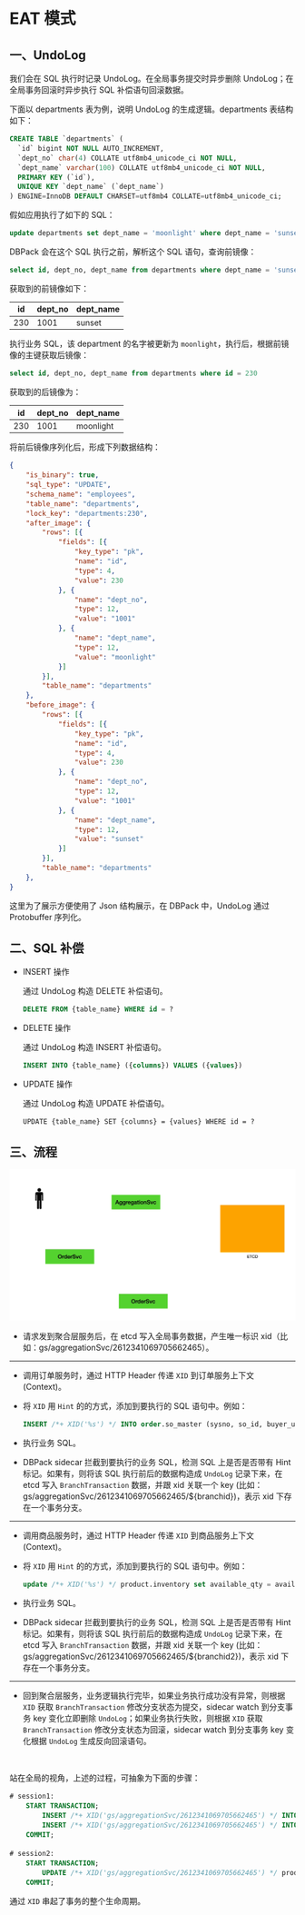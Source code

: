 # EAT 模式

## 一、UndoLog

我们会在 SQL 执行时记录 UndoLog。在全局事务提交时异步删除 UndoLog；在全局事务回滚时异步执行 SQL 补偿语句回滚数据。

下面以 departments 表为例，说明 UndoLog 的生成逻辑。departments 表结构如下：

```sql
CREATE TABLE `departments` (
  `id` bigint NOT NULL AUTO_INCREMENT,
  `dept_no` char(4) COLLATE utf8mb4_unicode_ci NOT NULL,
  `dept_name` varchar(100) COLLATE utf8mb4_unicode_ci NOT NULL,
  PRIMARY KEY (`id`),
  UNIQUE KEY `dept_name` (`dept_name`)
) ENGINE=InnoDB DEFAULT CHARSET=utf8mb4 COLLATE=utf8mb4_unicode_ci;
```

假如应用执行了如下的 SQL：

```sql
update departments set dept_name = 'moonlight' where dept_name = 'sunset';
```

DBPack 会在这个 SQL 执行之前，解析这个 SQL 语句，查询前镜像：

```sql
select id, dept_no, dept_name from departments where dept_name = 'sunset';
```

获取到的前镜像如下：

| id   | dept_no | dept_name |
| ---- | ------- | --------- |
| 230  | 1001    | sunset    |

执行业务 SQL，该 department 的名字被更新为 `moonlight`，执行后，根据前镜像的主键获取后镜像：

```sql
select id, dept_no, dept_name from departments where id = 230
```

获取到的后镜像为：

| id   | dept_no | dept_name |
| ---- | ------- | --------- |
| 230  | 1001    | moonlight |

将前后镜像序列化后，形成下列数据结构：

```json
{
	"is_binary": true,
	"sql_type": "UPDATE",
	"schema_name": "employees",
	"table_name": "departments",
	"lock_key": "departments:230",
	"after_image": {
		"rows": [{
			"fields": [{
				"key_type": "pk",
				"name": "id",
				"type": 4,
				"value": 230
			}, {
				"name": "dept_no",
				"type": 12,
				"value": "1001"
			}, {
				"name": "dept_name",
				"type": 12,
				"value": "moonlight"
			}]
		}],
		"table_name": "departments"
	},
	"before_image": {
		"rows": [{
			"fields": [{
				"key_type": "pk",
				"name": "id",
				"type": 4,
				"value": 230
			}, {
				"name": "dept_no",
				"type": 12,
				"value": "1001"
			}, {
				"name": "dept_name",
				"type": 12,
				"value": "sunset"
			}]
		}],
		"table_name": "departments"
	},
}
```

这里为了展示方便使用了 Json 结构展示，在 DBPack 中，UndoLog 通过 Protobuffer 序列化。



## 二、SQL 补偿

+ INSERT 操作

  通过 UndoLog 构造 DELETE 补偿语句。

  ```sql
  DELETE FROM {table_name} WHERE id = ?
  ```

+ DELETE 操作

  通过 UndoLog 构造 INSERT 补偿语句。

  ```sql
  INSERT INTO {table_name} ({columns}) VALUES ({values})
  ```

+ UPDATE 操作

  通过 UndoLog 构造 UPDATE 补偿语句。

  ```
  UPDATE {table_name} SET {columns} = {values} WHERE id = ?
  ```



## 三、流程

<img src="./images/distributed-transaction.gif" alt="image-20220427100734991" style="zoom:67%;" />

+ 请求发到聚合层服务后，在 etcd 写入全局事务数据，产生唯一标识 xid（比如：gs/aggregationSvc/2612341069705662465）。

***

+ 调用订单服务时，通过 HTTP Header 传递 `XID` 到订单服务上下文 (Context)。

+ 将 `XID` 用 `Hint` 的的方式，添加到要执行的 SQL 语句中。例如：

  ```sql
  INSERT /*+ XID('%s') */ INTO order.so_master (sysno, so_id, buyer_user_sysno, seller_company_code, receive_division_sysno, receive_address, receive_zip, receive_contact, receive_contact_phone, stock_sysno, payment_type, so_amt, status, order_date, appid, memo) VALUES (?,?,?,?,?,?,?,?,?,?,?,?,?,now(),?,?)
  ```

+ 执行业务 SQL。

+ DBPack sidecar 拦截到要执行的业务 SQL，检测 SQL 上是否是否带有 Hint 标记。如果有，则将该 SQL 执行前后的数据构造成 `UndoLog` 记录下来，在 etcd 写入 `BranchTransaction` 数据，并跟 xid 关联一个 key (比如：gs/aggregationSvc/2612341069705662465/${branchid})，表示 xid 下存在一个事务分支。

***

+ 调用商品服务时，通过 HTTP Header 传递 `XID` 到商品服务上下文 (Context)。

+ 将 `XID` 用 `Hint` 的的方式，添加到要执行的 SQL 语句中。例如：

  ```sql
  update /*+ XID('%s') */ product.inventory set available_qty = available_qty - ?, allocated_qty = allocated_qty + ? where product_sysno = ? and available_qty >= ?;
  ```

+ 执行业务 SQL。

+ DBPack sidecar 拦截到要执行的业务 SQL，检测 SQL 上是否是否带有 Hint 标记。如果有，则将该 SQL 执行前后的数据构造成 `UndoLog` 记录下来，在 etcd 写入 `BranchTransaction` 数据，并跟 xid 关联一个 key (比如：gs/aggregationSvc/2612341069705662465/${branchid2})，表示 xid 下存在一个事务分支。

***

+ 回到聚合层服务，业务逻辑执行完毕，如果业务执行成功没有异常，则根据 `XID` 获取 `BranchTransaction` 修改分支状态为提交，sidecar watch 到分支事务 key 变化立即删除 `UndoLog`；如果业务执行失败，则根据 `XID` 获取 `BranchTransaction` 修改分支状态为回滚，sidecar watch 到分支事务 key 变化根据 `UndoLog` 生成反向回滚语句。

<br>

站在全局的视角，上述的过程，可抽象为下面的步骤：

```sql
# session1:
    START TRANSACTION;
        INSERT /*+ XID('gs/aggregationSvc/2612341069705662465') */ INTO order.so_master (sysno, so_id, buyer_user_sysno, seller_company_code, receive_division_sysno, receive_address, receive_zip, receive_contact, receive_contact_phone, stock_sysno, payment_type, so_amt, status, order_date, appid, memo) VALUES (?,?,?,?,?,?,?,?,?,?,?,?,?,now(),?,?);
        INSERT /*+ XID('gs/aggregationSvc/2612341069705662465') */ INTO order.so_item(sysno, so_sysno, product_sysno, product_name, cost_price, original_price, deal_price, quantity) VALUES (?,?,?,?,?,?,?,?);
    COMMIT;

# session2:
    START TRANSACTION;
        UPDATE /*+ XID('gs/aggregationSvc/2612341069705662465') */ product.inventory set available_qty = available_qty - ?, allocated_qty = allocated_qty + ? WHERE product_sysno = ? and available_qty >= ?;
    COMMIT;
```

通过 `XID` 串起了事务的整个生命周期。

